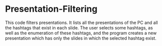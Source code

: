 # Presentation-Filtering
This code filters presentations. It lists all the presentations of the PC and all the hashtags that exist in each slide. The user selects some hashtags, as well as the enumeration of these hashtags, and the program creates a new presentation which has only the slides in which the selected hashtag exist.
